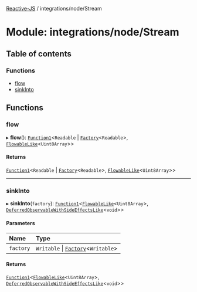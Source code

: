 [Reactive-JS](../README.md) / integrations/node/Stream

# Module: integrations/node/Stream

## Table of contents

### Functions

- [flow](integrations_node_Stream.md#flow)
- [sinkInto](integrations_node_Stream.md#sinkinto)

## Functions

### flow

▸ **flow**(): [`Function1`](functions.md#function1)<`Readable` \| [`Factory`](functions.md#factory)<`Readable`\>, [`FlowableLike`](../interfaces/concurrent.FlowableLike.md)<`Uint8Array`\>\>

#### Returns

[`Function1`](functions.md#function1)<`Readable` \| [`Factory`](functions.md#factory)<`Readable`\>, [`FlowableLike`](../interfaces/concurrent.FlowableLike.md)<`Uint8Array`\>\>

___

### sinkInto

▸ **sinkInto**(`factory`): [`Function1`](functions.md#function1)<[`FlowableLike`](../interfaces/concurrent.FlowableLike.md)<`Uint8Array`\>, [`DeferredObservableWithSideEffectsLike`](../interfaces/concurrent.DeferredObservableWithSideEffectsLike.md)<`void`\>\>

#### Parameters

| Name | Type |
| :------ | :------ |
| `factory` | `Writable` \| [`Factory`](functions.md#factory)<`Writable`\> |

#### Returns

[`Function1`](functions.md#function1)<[`FlowableLike`](../interfaces/concurrent.FlowableLike.md)<`Uint8Array`\>, [`DeferredObservableWithSideEffectsLike`](../interfaces/concurrent.DeferredObservableWithSideEffectsLike.md)<`void`\>\>
